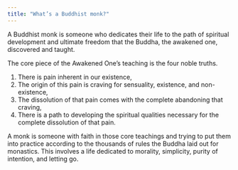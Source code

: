 ```yaml
---
title: "What’s a Buddhist monk?"
---
```


A Buddhist monk is someone who dedicates their life to the path of spiritual development and ultimate freedom that the Buddha, the awakened one, discovered and taught.

The core piece of the Awakened One’s teaching is the four noble truths.

1. There is pain inherent in our existence,
2. The origin of this pain is craving for sensuality, existence, and non-existence,
3. The dissolution of that pain comes with the complete abandoning that craving,
4. There is a path to developing the spiritual qualities necessary for the complete dissolution of that pain.

A monk is someone with faith in those core teachings and trying to put them into practice according to the thousands of rules the Buddha laid out for monastics. This involves a life dedicated to morality, simplicity, purity of intention, and letting go.
